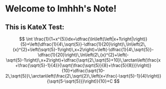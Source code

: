# **Welcome to lmhhh's Note!**

## **This is KateX Test:**

$$
\int \frac{1}{1+x^{5}}dx=\dfrac{\ln\left(\left|x+1\right|\right)}{5}+\left(\dfrac{1}{4\,\sqrt{5}}-\dfrac{1}{20}\right)\,\ln\left(2\,{x}^{2}+\left(\sqrt{5}-1\right)\,x+2\right)+\left(-\dfrac{1}{4\,\sqrt{5}}-\dfrac{1}{20}\right)\,\ln\left(2\,{x}^{2}+\left(-\sqrt{5}-1\right)\,x+2\right)+\dfrac{\sqrt{2\,\sqrt{5}+10}\,\arctan\left(\frac{x+\frac{\sqrt{5}-1}{4}}{\sqrt{\frac{\sqrt{5}}{8}+\frac{5}{8}}}\right)}{10}+\dfrac{\sqrt{10-2\,\sqrt{5}}\,\arctan\left(\frac{2\,\sqrt{2}\,\left(x+\frac{-\sqrt{5}-1}{4}\right)}{\sqrt{5-\sqrt{5}}}\right)}{10}+C
$$

